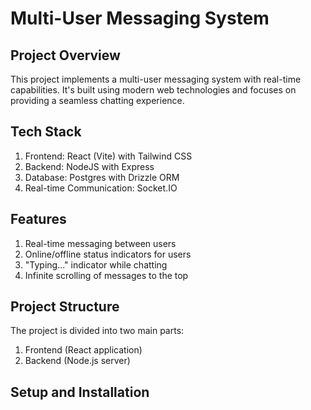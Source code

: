 # Multi-User Messaging System

## Project Overview

This project implements a multi-user messaging system with real-time capabilities. It's built using modern web technologies and focuses on providing a seamless chatting experience.

## Tech Stack

1. Frontend: React (Vite) with Tailwind CSS
2. Backend: NodeJS with Express
3. Database: Postgres with Drizzle ORM
4. Real-time Communication: Socket.IO

## Features

1. Real-time messaging between users
2. Online/offline status indicators for users
3. "Typing..." indicator while chatting
4. Infinite scrolling of messages to the top

## Project Structure

The project is divided into two main parts:

1. Frontend (React application)
2. Backend (Node.js server)

## Setup and Installation

